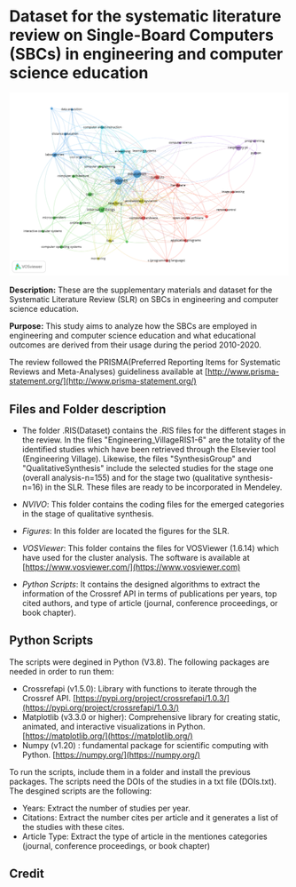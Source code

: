 # Dataset for the systematic literature review on Single-Board Computers (SBCs) in engineering and computer science education

<img src="https://github.com/Uniminutoarduino/SBCReview/blob/main/Figures/Fig3.png?raw=true">

**Description:** These are the supplementary materials and dataset for the Systematic Literature Review (SLR) on SBCs in engineering and computer science education. 

**Purpose:** This study aims to analyze how the SBCs are employed in engineering and computer science education and what educational outcomes are derived from their usage during the period 2010-2020.

The review followed the PRISMA(Preferred Reporting Items for Systematic Reviews and Meta-Analyses) guideliness available at [http://www.prisma-statement.org/](http://www.prisma-statement.org/) 

## Files and Folder description

- The folder .RIS(Dataset) contains the .RIS files for the different stages in the review. In the files "Engineering_VillageRIS1-6" are the totality of the identified studies which have been retrieved through the Elsevier tool (Engineering Village). Likewise, the files "SynthesisGroup" and "QualitativeSynthesis" include the selected studies for the stage one (overall analysis-n=155) and for the stage two (qualitative synthesis-n=16) in the SLR. These files are ready to be incorporated in Mendeley. 

- *NVIVO*: This folder contains the coding files for the emerged categories in the stage of qualitative synthesis. 

- *Figures*: In this folder are located the figures for the SLR. 

- *VOSViewer*: This folder contains the files for VOSViewer (1.6.14) which have used for the cluster analysis. The software is available at [https://www.vosviewer.com/](https://www.vosviewer.com) 

- *Python Scripts*: It contains the designed algorithms to extract the information of the Crossref API in terms of publications per years, top cited authors, and type of article (journal, conference proceedings, or book chapter). 

## Python Scripts

The scripts were degined in Python (V3.8). The following packages are needed in order to run them:

- Crossrefapi (v1.5.0): Library with functions to iterate through the Crossref API. [https://pypi.org/project/crossrefapi/1.0.3/](https://pypi.org/project/crossrefapi/1.0.3/)
- Matplotlib (v3.3.0 or higher): Comprehensive library for creating static, animated, and interactive visualizations in Python. [https://matplotlib.org/](https://matplotlib.org/)
- Numpy (v1.20) : fundamental package for scientific computing with Python. [https://numpy.org/](https://numpy.org/)

To run the scripts, include them in a folder and install the previous packages. The scripts need the DOIs of the studies in a txt file (DOIs.txt). The desgined scripts  are the following:

- Years: Extract the number of studies per year.
- Citations: Extract the number cites per article and it generates a list of the studies with these cites.
- Article Type: Extract the type of article in the mentiones categories (journal, conference proceedings, or book chapter)

## Credit
